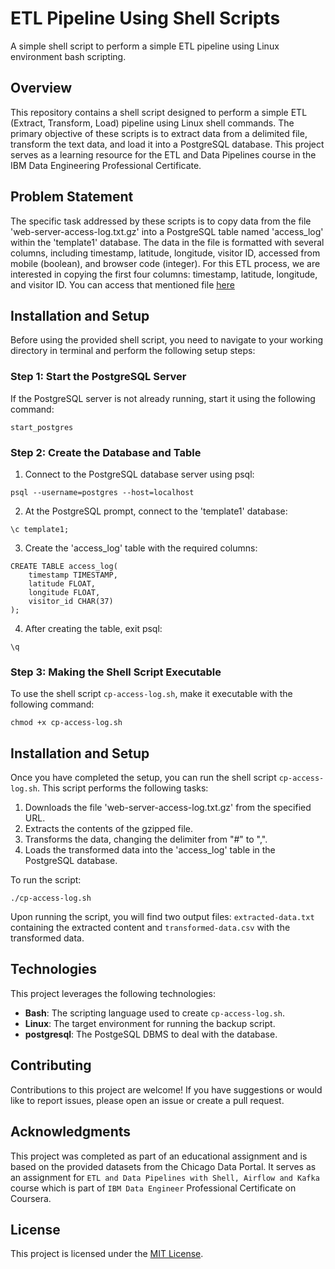 # ETL Pipeline Using Shell Scripts

A simple shell script to perform a simple ETL pipeline using Linux environment bash scripting.


## Overview

This repository contains a shell script designed to perform a simple ETL (Extract, Transform, Load) pipeline using Linux shell commands. The primary objective of these scripts is to extract data from a delimited file, transform the text data, and load it into a PostgreSQL database. This project serves as a learning resource for the ETL and Data Pipelines course in the IBM Data Engineering Professional Certificate.

## Problem Statement

The specific task addressed by these scripts is to copy data from the file 'web-server-access-log.txt.gz' into a PostgreSQL table named 'access_log' within the 'template1' database. The data in the file is formatted with several columns, including timestamp, latitude, longitude, visitor ID, accessed from mobile (boolean), and browser code (integer). For this ETL process, we are interested in copying the first four columns: timestamp, latitude, longitude, and visitor ID.
You can access that mentioned file [here]([url](https://cf-courses-data.s3.us.cloud-object-storage.appdomain.cloud/IBM-DB0250EN-SkillsNetwork/labs/Bash%20Scripting/ETL%20using%20shell%20scripting/web-server-access-log.txt.gz)) 


## Installation and Setup

Before using the provided shell script, you need to navigate to your working directory in terminal and perform the following setup steps:

### Step 1: Start the PostgreSQL Server

If the PostgreSQL server is not already running, start it using the following command:

```shell
start_postgres
```

### Step 2: Create the Database and Table

1. Connect to the PostgreSQL database server using psql:
```shell
psql --username=postgres --host=localhost
```
2. At the PostgreSQL prompt, connect to the 'template1' database:
```shell
\c template1;
```
3. Create the 'access_log' table with the required columns:
```shell
CREATE TABLE access_log(
    timestamp TIMESTAMP,
    latitude FLOAT,
    longitude FLOAT,
    visitor_id CHAR(37)
);
```
4. After creating the table, exit psql:
```shell
\q
```

### Step 3: Making the Shell Script Executable

To use the shell script `cp-access-log.sh`, make it executable with the following command:
```shell
chmod +x cp-access-log.sh
```


## Installation and Setup

Once you have completed the setup, you can run the shell script `cp-access-log.sh`. This script performs the following tasks:

1. Downloads the file 'web-server-access-log.txt.gz' from the specified URL.
2. Extracts the contents of the gzipped file.
3. Transforms the data, changing the delimiter from "#" to ",".
4. Loads the transformed data into the 'access_log' table in the PostgreSQL database.

To run the script:
```shell
./cp-access-log.sh
```
Upon running the script, you will find two output files: `extracted-data.txt` containing the extracted content and `transformed-data.csv` with the transformed data.


## Technologies

This project leverages the following technologies:

- **Bash**: The scripting language used to create `cp-access-log.sh`.
- **Linux**: The target environment for running the backup script.
- **postgresql**: The PostgeSQL DBMS to deal with the database.


## Contributing

Contributions to this project are welcome! If you have suggestions or would like to report issues, please open an issue or create a pull request.

## Acknowledgments

This project was completed as part of an educational assignment and is based on the provided datasets from the Chicago Data Portal.
It serves as an assignment for `ETL and Data Pipelines with Shell, Airflow and Kafka` course which is part of `IBM Data Engineer` Professional Certificate on Coursera. 

## License

This project is licensed under the [MIT License](LICENSE).







